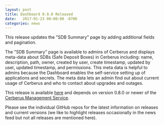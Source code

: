 ```yaml
---
layout: post
title: Dashboard 0.9.0 Released
date:   2017-01-23 00:00:00 -0700
categories: news
---
```


This release updates the "SDB Summary" page by adding additional fields and pagination.  

The "SDB Summary" page is available to admins of Cerberus and displays meta-data about SDBs (Safe
Deposit Boxes) in Cerberus including: name, description, path, owner, created by user, create 
timestamp, updated by user, updated timestamp, and permissions.  This meta data is helpful to
admins because the Dashboard enables the self-service setting up of applications and secrets. The
meta data lets an admin find out about current usage of Cerberus and who to contact about upgrades
and outages.
 
This release is available <a target="_blank" onclick="trackOutboundLink('https://github.com/Nike-Inc/cerberus-management-dashboard/releases')" href="https://github.com/Nike-Inc/cerberus-management-dashboard/releases">here</a> and depends on
version 0.8.0 or newer of the <a target="_blank" onclick="trackOutboundLink('https://github.com/Nike-Inc/cerberus-management-service')" href="https://github.com/Nike-Inc/cerberus-management-service">Cerberus Management Service</a>.

Please see the individual GitHub repos for the latest information on releases and current versions
(we like to highlight releases occasionally in the news feed but not all releases are mentioned here).